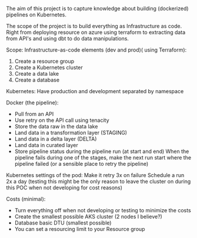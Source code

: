 The aim of this project is to capture knowledge about building (dockerized) pipelines on Kubernetes.

The scope of the project is to build everything as Infrastructure as code. Right from deploying resource on azure using terraform to extracting data from API's and using dbt to do data manipulations. 

Scope:
Infrastructure-as-code elements (dev and prod)( using Terraform):
1. Create a resource group 
2. Create a Kubernetes cluster 
3. Create a data lake 
4. Create a database 

Kubernetes:
Have production and development separated by namespace

Docker (the pipeline):
- Pull from an API 
- Use retry on the API call using tenacity
- Store the data raw in the data lake
- Land data in a transformation layer (STAGING)
- Land data in a delta layer (DELTA)
- Land data in curated layer
- Store pipeline status during the pipeline run (at start and end)
When the pipeline fails during one of the stages, make the next run start where the pipeline failed (or a sensible place to retry the pipeline)

Kubernetes settings of the pod:
Make it retry 3x on failure
Schedule a run 2x a day (testing this might be the only reason to leave the cluster on during this POC when not developing for cost reasons)

Costs (minimal):
- Turn everything off when not developing or testing to minimize the costs
- Create the smallest possible AKS cluster (2 nodes I believe?)
- Database basic DTU (smallest possible)
- You can set a resourcing limit to your Resource group
